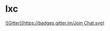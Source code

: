 # lxc
[![Gitter](https://badges.gitter.im/Join Chat.svg)](https://gitter.im/stanleer/lxc?utm_source=badge&utm_medium=badge&utm_campaign=pr-badge&utm_content=badge)